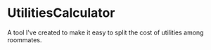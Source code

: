 # UtilitiesCalculator
A tool I've created to make it easy to split the cost of utilities among roommates.

